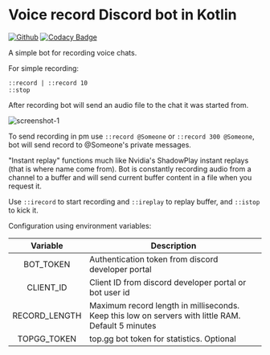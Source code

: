# Voice record Discord bot in Kotlin

[![Github](https://github.com/markusgod/Simple-Discord-bot/workflows/masterci/badge.svg)](https://github.com/markusgod/Simple-Discord-bot) [![Codacy Badge](https://app.codacy.com/project/badge/Grade/a8e4ff8a29494134abcd18cfa258ccb7)](https://www.codacy.com/manual/markusgod/Kotlin-Discord-bot?utm_source=github.com&amp;utm_medium=referral&amp;utm_content=markusgod/Kotlin-Discord-bot&amp;utm_campaign=Badge_Grade)

A simple bot for recording voice chats.

For simple recording:
```text
::record | ::record 10
::stop
```
After recording bot will send an audio file to the chat it was started from.

![screenshot-1](https://i.imgur.com/GiSbNbu.png)

To send recording in pm use
`::record @Someone` or `::record 300 @Someone`, bot will send record to @Someone's private messages.

"Instant replay" functions much like Nvidia's ShadowPlay instant replays (that is where name come from). Bot is constantly recording audio from a channel to a buffer and will send current buffer content in a file when you request it.

Use `::irecord` to start recording and `::ireplay` to replay buffer, and `::istop` to kick it.

Configuration using environment variables:

|Variable|Description|
|:---:|---|
|BOT_TOKEN|Authentication token from discord developer portal|
|CLIENT_ID|Client ID from discord developer portal or bot user id|
|RECORD_LENGTH|Maximum record length in milliseconds. Keep this low on servers with little RAM. Default 5 minutes|
|TOPGG_TOKEN|top.gg bot token for statistics. Optional|
